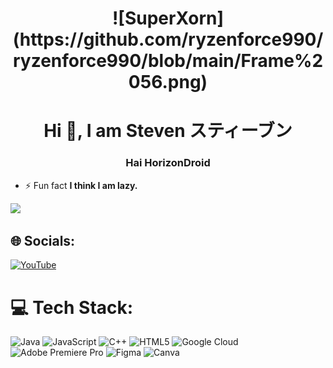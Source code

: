 <h1 align="center"> ![SuperXorn](https://github.com/ryzenforce990/ryzenforce990/blob/main/Frame%2056.png) </h1> 

<h1 align="center">Hi 👋, I am Steven スティーブン</h1>
<h3 align="center">Hai HorizonDroid</h3>

- ⚡ Fun fact **I think I am lazy.**

[![](https://visitcount.itsvg.in/api?id=aftershock009&icon=0&color=0)](https://visitcount.itsvg.in)
## 🌐 Socials:
[![YouTube](https://img.shields.io/badge/YouTube-%23FF0000.svg?logo=YouTube&logoColor=white)](https://youtube.com/@https://www.youtube.com/channel/UC-1iuqd5PYyddAECJSBAWrA) 

# 💻 Tech Stack:
![Java](https://img.shields.io/badge/java-%23ED8B00.svg?style=plastic&logo=java&logoColor=white) ![JavaScript](https://img.shields.io/badge/javascript-%23323330.svg?style=plastic&logo=javascript&logoColor=%23F7DF1E) ![C++](https://img.shields.io/badge/c++-%2300599C.svg?style=plastic&logo=c%2B%2B&logoColor=white) ![HTML5](https://img.shields.io/badge/html5-%23E34F26.svg?style=plastic&logo=html5&logoColor=white) ![Google Cloud](https://img.shields.io/badge/Google%20Cloud-%234285F4.svg?style=plastic&logo=google-cloud&logoColor=white) ![Adobe Premiere Pro](https://img.shields.io/badge/Adobe%20Premiere%20Pro-9999FF.svg?style=plastic&logo=Adobe%20Premiere%20Pro&logoColor=white) 	![Figma](https://img.shields.io/badge/figma-%23F24E1E.svg?style=plastic&logo=figma&logoColor=white) ![Canva](https://img.shields.io/badge/Canva-%2300C4CC.svg?style=plastic&logo=Canva&logoColor=white)
<!-- Proudly created with GPRM ( https://gprm.itsvg.in ) -->
